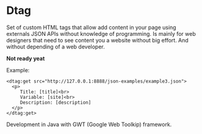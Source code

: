 # Dtag
Set of custom HTML tags that allow add content in your page using externals JSON APIs without knowledge of programming. Is mainly for web designers that need to see content you a website without big effort. And without depending of a web developer.

**Not ready yeat**

Example:

```
<dtag:get src="http://127.0.0.1:8888/json-examples/example3.json">
  <p>
	 Title: [title]<br>
	 Variable: [site]<br>
	 Description: [description]
  </p>
</dtag:get>
```

Development in Java with GWT (Google Web Toolkip) framework.
